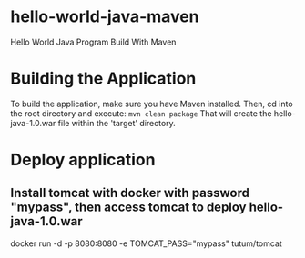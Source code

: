 # hello-world-java-maven
Hello World Java Program Build With Maven
# Building the Application
To build the application, make sure you have Maven installed. Then, cd into the root directory and execute:
<code>mvn clean package</code>
That will create the hello-java-1.0.war file within the 'target' directory.
# Deploy application
## Install tomcat with docker with password "mypass", then access tomcat to deploy hello-java-1.0.war
docker run -d -p 8080:8080 -e TOMCAT_PASS="mypass" tutum/tomcat

